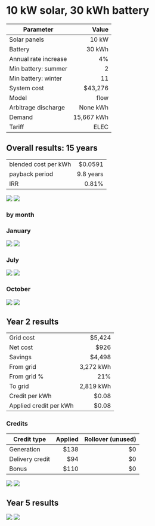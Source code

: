 # 10 kW solar, 30 kWh battery

| Parameter | Value |
|--------|-------:|
| Solar panels | 10 kW |
| Battery | 30 kWh |
| Annual rate increase | 4% |
| Min battery: summer | 2 |
| Min battery: winter | 11 |
| System cost | $43,276 |
| Model | flow |
| Arbitrage discharge | None kWh|
| Demand | 15,667 kWh |
| Tariff | ELEC |

## Overall results: 15 years

|  |  |
|--------|-------:|
| blended cost per kWh | $0.0591 |
| payback period | 9.8 years |
| IRR | 0.81% |

<img src="roi.png">

<img src="monthly_sources.png">

### by month

### January
<img src="daily_Jan.png">

<img src="flow_Jan.png">

### July
<img src="daily_Jul.png">

<img src="flow_Jul.png">

### October

<img src="daily_Oct.png">

<img src="flow_Oct.png">

## Year 2 results

|  |  |
|--------|-------:|
| Grid cost | $5,424 |
| Net cost | $926 | 
| Savings | $4,498 |
| From grid | 3,272 kWh |
| From grid % | 21% |
| To grid | 2,819 kWh |
| Credit per kWh | $0.08 |
| Applied credit per kWh | $0.08 |

### Credits

| Credit type | Applied | Rollover (unused) |
|--------|-------:|-------:|
| Generation | $138 | $0 |
| Delivery credit | $94 | $0 |
| Bonus | $110 | $0 |

<img src="costs_02.png">

<img src="credits_02.png">

## Year 5 results

<img src="costs_05.png">

<img src="credits_05.png">
